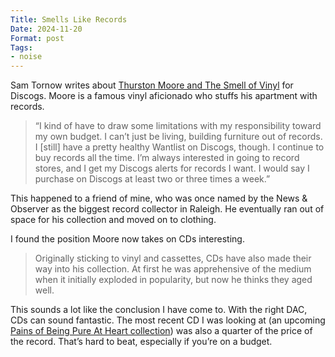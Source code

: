 ```yaml
---
Title: Smells Like Records
Date: 2024-11-20
Format: post
Tags: 
- noise
--- 
```


Sam Tornow writes about [Thurston Moore and The Smell of Vinyl](https://www.discogs.com/digs/collecting/vinylogue-thurston-moore/) for Discogs. Moore is a famous vinyl aficionado who stuffs his apartment with records.

> “I kind of have to draw some limitations with my responsibility toward my own budget. I can’t just be living, building furniture out of records. I [still] have a pretty healthy Wantlist on Discogs, though. I continue to buy records all the time. I’m always interested in going to record stores, and I get my Discogs alerts for records I want. I would say I purchase on Discogs at least two or three times a week.”

This happened to a friend of mine, who was once named by the News & Observer as the biggest record collector in Raleigh. He eventually ran out of space for his collection and moved on to clothing.

I found the position Moore now takes on CDs interesting. 

> Originally sticking to vinyl and cassettes, CDs have also made their way into his collection. At first he was apprehensive of the medium when it initially exploded in popularity, but now he thinks they aged well.

This sounds a lot like the conclusion I have come to. With the right DAC, CDs can sound fantastic. The most recent CD I was looking at (an upcoming [Pains of Being Pure At Heart collection](https://slumberlandrecs.bandcamp.com/album/perfect-right-now-a-slumberland-collection-2008-2010)) was also a quarter of the price of the record. That’s hard to beat, especially if you’re on a budget.